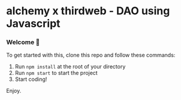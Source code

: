 # alchemy x thirdweb - DAO using Javascript

### **Welcome 👋**
To get started with this, clone this repo and follow these commands:

1. Run `npm install` at the root of your directory
2. Run `npm start` to start the project
3. Start coding!

Enjoy.
